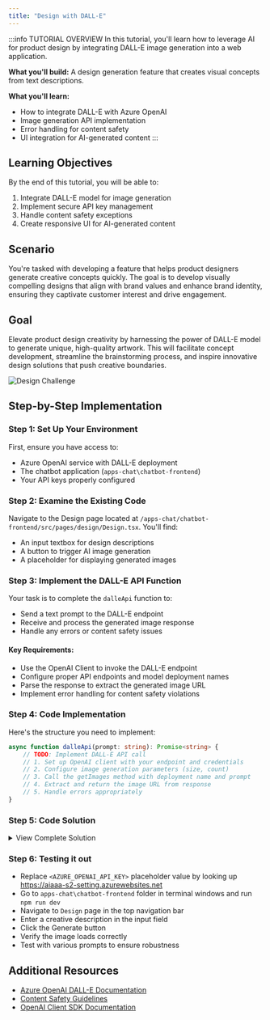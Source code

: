 ```yaml
---
title: "Design with DALL-E"
---
```


:::info TUTORIAL OVERVIEW
In this tutorial, you'll learn how to leverage AI for product design by integrating DALL-E image generation into a web application.

**What you'll build:** A design generation feature that creates visual concepts from text descriptions.

**What you'll learn:**
- How to integrate DALL-E with Azure OpenAI
- Image generation API implementation
- Error handling for content safety
- UI integration for AI-generated content
:::

## Learning Objectives

By the end of this tutorial, you will be able to:

1. Integrate DALL-E model for image generation
2. Implement secure API key management
3. Handle content safety exceptions
4. Create responsive UI for AI-generated content

## Scenario

You're tasked with developing a feature that helps product designers generate creative concepts quickly. The goal is to develop visually compelling designs that align with brand values and enhance brand identity, ensuring they captivate customer interest and drive engagement.

## Goal

Elevate product design creativity by harnessing the power of DALL-E model to generate unique, high-quality artwork. This will facilitate concept development, streamline the brainstorming process, and inspire innovative design solutions that push creative boundaries.

![Design Challenge](images/challenge-1.png)

## Step-by-Step Implementation

### Step 1: Set Up Your Environment

First, ensure you have access to:
- Azure OpenAI service with DALL-E deployment
- The chatbot application (`apps-chat\chatbot-frontend`)
- Your API keys properly configured

### Step 2: Examine the Existing Code

Navigate to the Design page located at `/apps-chat/chatbot-frontend/src/pages/design/Design.tsx`. You'll find:
- An input textbox for design descriptions
- A button to trigger AI image generation
- A placeholder for displaying generated images

### Step 3: Implement the DALL-E API Function

Your task is to complete the `dalleApi` function to:
- Send a text prompt to the DALL-E endpoint
- Receive and process the generated image response
- Handle any errors or content safety issues

#### Key Requirements:
- Use the OpenAI Client to invoke the DALL-E endpoint
- Configure proper API endpoints and model deployment names
- Parse the response to extract the generated image URL
- Implement error handling for content safety violations

### Step 4: Code Implementation

Here's the structure you need to implement:

```typescript
async function dalleApi(prompt: string): Promise<string> {
    // TODO: Implement DALL-E API call
    // 1. Set up OpenAI client with your endpoint and credentials
    // 2. Configure image generation parameters (size, count)
    // 3. Call the getImages method with deployment name and prompt
    // 4. Extract and return the image URL from response
    // 5. Handle errors appropriately
}
```

### Step 5: Code Solution

<details>
<summary>View Complete Solution</summary>
<details>
<summary>Try implementing it yourself first!</summary>
<details>
<summary>Click to reveal the solution code</summary>

```typescript
import React, { useState } from "react";
import { trackPromise } from "react-promise-tracker";
import { usePromiseTracker } from "react-promise-tracker";
import { OpenAIClient, AzureKeyCredential, Completions } from '@azure/openai';

const Page = () => {
    const { promiseInProgress } = usePromiseTracker();
    const [imageText, setImageText] = useState<string>();
    const [imageUrl, setImageUrl] = useState<string>("");

    async function process() {
        if (imageText != null) {
            trackPromise(
                dalleApi(imageText)
            ).then((res) => {
                setImageUrl(res);
            })
        }
    }

    async function dalleApi(prompt: string): Promise<string> {
        const options = {
            api_version: "2024-02-01"
        };
        const size = '1024x1024';
        const n = 1;
        
        var openai_url = "https://aiaaa-s2-openai.openai.azure.com/";
        var openai_key = "<AZURE_OPENAI_API_KEY>";
        const client = new OpenAIClient(
            openai_url,
            new AzureKeyCredential(openai_key),
            options
        );

        const deploymentName = 'dalle3';
        const result = await client.getImages(deploymentName, prompt, { n, size });
        console.log(result);

        if (result.data[0].url) {
            return result.data[0].url;
        } else {
            throw new Error("Image URL is undefined");
        }
    }

    const updateText = (e: React.ChangeEvent<HTMLInputElement>) => {
        setImageText(e.target.value);
    };

    return (
        <div className="pageContainer">
            <h2>Design</h2>
            <p></p>
            <p>
                <input type="text" placeholder="(describe your design here)" onChange={updateText} />
                <button onClick={() => process()}>Generate</button><br />
                {
                    (promiseInProgress === true) ?
                        <span>Loading...</span>
                        :
                        null
                }
            </p>
            <p>
                <img height={"550px"} src={imageUrl} />
            </p>
        </div>
    );
};

export default Page;
```

</details>
</details>
</details>


### Step 6: Testing it out

- Replace `<AZURE_OPENAI_API_KEY>` placeholder value by looking up  https://aiaaa-s2-setting.azurewebsites.net
- Go to `apps-chat\chatbot-frontend` folder in terminal windows and run `npm run dev`
- Navigate to `Design` page in the top navigation bar
- Enter a creative description in the input field
- Click the Generate button
- Verify the image loads correctly
- Test with various prompts to ensure robustness

## Additional Resources

- [Azure OpenAI DALL-E Documentation](https://docs.microsoft.com/azure/cognitive-services/openai/dall-e-quickstart)
- [Content Safety Guidelines](https://docs.microsoft.com/azure/cognitive-services/content-safety/)
- [OpenAI Client SDK Documentation](https://docs.microsoft.com/javascript/api/@azure/openai/)
